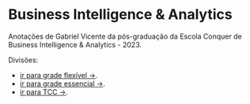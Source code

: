 # Business Intelligence & Analytics

Anotações de Gabriel Vicente da pós-graduação da Escola Conquer de Business Intelligence & Analytics - 2023.

Divisões: 
- [ir para grade flexível →](grade-flexivel).
- [ir para grade essencial →](#).
- [ir para TCC →](#).
